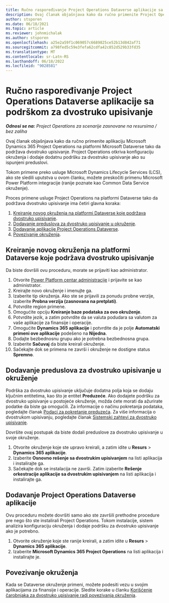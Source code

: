 ```yaml
---
title: Ručno raspoređivanje Project Operations Dataverse aplikacije sa podrškom za dvostruko upisivanje
description: Ovaj članak objašnjava kako da ručno primenite Project Operations Dataverse aplikaciju tako da podržava dvostruko upisivanje.
author: stsporen
ms.date: 06/18/2021
ms.topic: article
ms.reviewer: johnmichalak
ms.author: stsporen
ms.openlocfilehash: a25e2a59f1c069057c6689825ce52b13d842af71
ms.sourcegitcommit: a798fed5c59e3fefa62cdfa42c852d529b33fd35
ms.translationtype: MT
ms.contentlocale: sr-Latn-RS
ms.lasthandoff: 06/18/2022
ms.locfileid: "9028581"
---
```

# <a name="manually-deploy-the-project-operations-dataverse-app-with-dual-write-support"></a>Ručno raspoređivanje Project Operations Dataverse aplikacije sa podrškom za dvostruko upisivanje

_**Odnosi se na:** Project Operations za scenarije zasnovane na resursima / bez zaliha_

Ovaj članak objašnjava kako da ručno primenite aplikaciju Microsoft Dynamics 365 Project Operations na platformi Microsoft Dataverse tako da podržava dvostruko upisivanje. Project Operations otkriva konfiguraciju okruženja i dodaje dodatnu podršku za dvostruko upisivanje ako su ispunjeni preduslovi.

Tokom primene preko usluge Microsoft Dynamics Lifecycle Services (LCS), ako ste sledili uputstva u ovom članku, možete preskočiti primenu Microsoft Power Platform integracije (ranije poznate kao Common Data Service okruženje).

Proces primene usluge Project Operations na platformi Dataverse tako da podržava dvostruko upisivanje ima četiri glavna koraka:

1. [Kreiranje novog okruženja na platformi Dataverse koje podržava dvostruko upisivanje](#create).
2. [Dodavanje preduslova za dvostruko upisivanje u okruženje](#prerequisites).
3. [Dodavanje aplikacije Project Operations Dataverse](#dataverse).
4. [Povezivanje okruženja](#link).

## <a name="create-a-new-environment-in-dataverse-that-supports-dual-write"></a><a name="create"></a>Kreiranje novog okruženja na platformi Dataverse koje podržava dvostruko upisivanje

Da biste dovršili ovu proceduru, morate se prijaviti kao administrator.

1. Otvorite [Power Platform centar administracije](https://admin.powerplatform.com) i prijavite se kao administrator.
2. Kreirajte novo okruženje i imenujte ga.
3. Izaberite tip okruženja. Ako ste se prijavili za ponudu probne verzije, izaberite **Probna verzija (zasnovana na pretplati)**.
4. Potvrdite region primene.
5. Omogućite opciju **Kreiranje baze podataka za ovo okruženje**. 
6. Potvrdite jezik, a zatim potvrdite da se valuta podudara sa valutom za vaše aplikacije za finansije i operacije.
7. Omogućite **Dynamics 365 aplikacije** i potvrdite da je polje **Automatski primeni ove aplikacije** podešeno na **Nijedna**.
8. Dodajte bezbednosnu grupu ako je potrebna bezbednosna grupa.
9. Izaberite **Sačuvaj** da biste kreirali okruženje.
10. Sačekajte dok se primena ne završi i okruženje ne dostigne status **Spremno**.

## <a name="add-dual-write-prerequisites-to-the-environment"></a><a name="prerequisites"></a>Dodavanje preduslova za dvostruko upisivanje u okruženje

Podrška za dvostruko upisivanje uključuje dodatna polja koja se dodaju ključnim entitetima, kao što je entitet **Preduzeće**. Ako dodajete podršku za dvostruko upisivanje u postojeće okruženje, možda ćete morati da ažurirate podatke da biste ga omogućili. Za informacije o načinu pokretanja podataka, pogledajte članak [Podaci za pokretanje preduzeća](/dynamics365/fin-ops-core/dev-itpro/data-entities/dual-write/bootstrap-company-data). Za više informacija o dvostrukom upisivanju, pogledajte članak [Sistemski zahtevi za dvostruko upisivanje](/dynamics365/fin-ops-core/dev-itpro/data-entities/dual-write/dual-write-system-req).

Dovršite ovaj postupak da biste dodali preduslove za dvostruko upisivanje u svoje okruženje.

1. Otvorite okruženje koje ste upravo kreirali, a zatim idite u **Resurs** \> **Dynamics 365 aplikacije**.
2. Izaberite **Osnovno rešenje sa dvostrukim upisivanjem** na listi aplikacija i instalirajte ga.
3. Sačekajte dok se instalacija ne završi. Zatim izaberite **Rešenje orkestracije aplikacije sa dvostrukim upisivanjem** na listi aplikacija i instalirajte ga.

## <a name="add-the-project-operations-dataverse-app"></a><a name="dataverse"></a>Dodavanje Project Operations Dataverse aplikacije

Ovu proceduru možete dovršiti samo ako ste završili prethodne procedure pre nego što ste instalirali Project Operations. Tokom instalacije, sistem analizira konfiguraciju okruženja i dodaje podršku za dvostruko upisivanje ako je potrebno.

1. Otvorite okruženje koje ste ranije kreirali, a zatim idite u **Resurs** \> **Dynamics 365 aplikacije**.
2. Izaberite **Microsoft Dynamics 365 Project Operations** na listi aplikacija i instalirajte je.

## <a name="link-your-environments"></a><a name="link"></a>Povezivanje okruženja

Kada se Dataverse okruženje primeni, možete podesiti vezu u svojim aplikacijama za finansije i operacije. Sledite korake u članku [Korišćenje čarobnjaka za dvostruko upisivanje radi povezivanja okruženja](/dynamics365/fin-ops-core/dev-itpro/data-entities/dual-write/link-your-environment).
